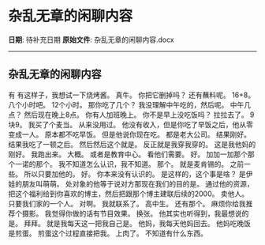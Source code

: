 # 杂乱无章的闲聊内容

**日期**: 待补充日期
**原始文件**: 杂乱无章的闲聊内容.docx

---

## 杂乱无章的闲聊内容

有
有这样子，我想试一下烧烤酱。
真牛。
你把它删掉吗？
还有蘸料呢。
16+8。
八个小时吧。
12个小时。
那你吃了几个？
我没理解中午吃的，然后呢。
中午几点？
然后现在晚上8点。
你有人加班晚上。
你不是早上没吃饭吗？
拉拉去了。
9块9。
我买了个麦当。
从来没用过。
他没有收入，但是你吃了早饭之后，他从零变成一人。
原本都不吃早饭。
但是他说你现在吃。
都是老大公司。
结果刚好。
结果我吃了一顿之后。
然后然后这个就是。
反正就是我穿我穿的。
这是我他妈的刚好。
我跑出来。
大概。
或者是教育中心。
看他们需要。
好。
加加一加那个那个一诺的那个。
我不知道怎么认识，我不知道。
那个。
就是麦肯锡的。
之前一些。
所以只要加他的。
好。
你本来没有认识的。
是这样的，这个事是啥？
是伊娃的朋友叫萌萌。
处对象的他等于说对方那现在我们的目的是。
通过他的资源，把这个福利给到你喜欢的博主，然后把跟那个博主建联后续的2000。
卖他人。
只要我们家的一个人。
对啊。
我就联系了。
高中生。
还有那个。
麻烦你给我推荐个摄影。
我觉得你做的话有节目效果。
换张。
他其实也听得到，我最想说的是。
拜拜。
就是我每天这一把我自己是。
他妈，我每天他妈回去。
他妈吃晚饭是煎蛋。
煎蛋这个过程直接把我。
上肉了。
不知道有什么东西。

